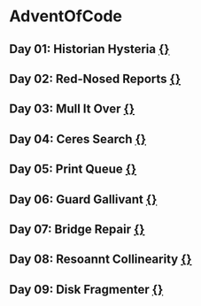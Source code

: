 # AdventOfCode

## Day 01: Historian Hysteria [{}](./day01/)

## Day 02: Red-Nosed Reports [{}](./day02/)

## Day 03: Mull It Over [{}](./day03/)

## Day 04: Ceres Search [{}](./day04/)

## Day 05: Print Queue [{}](./day05/)

## Day 06: Guard Gallivant [{}](./day06/)

## Day 07: Bridge Repair [{}](./day07/)

## Day 08: Resoannt Collinearity [{}](./day08/)

## Day 09: Disk Fragmenter [{}](./day09/)
